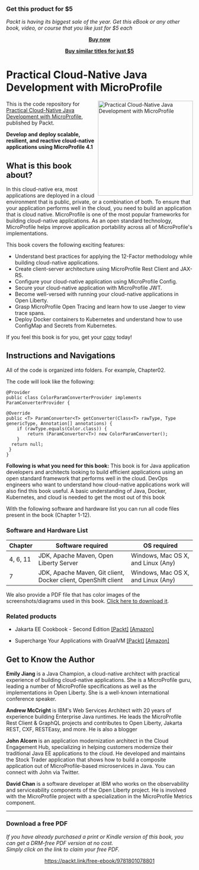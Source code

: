 
### Get this product for $5

<i>Packt is having its biggest sale of the year. Get this eBook or any other book, video, or course that you like just for $5 each</i>


<b><p align='center'>[Buy now](https://packt.link/9781801078801)</p></b>


<b><p align='center'>[Buy similar titles for just $5](https://subscription.packtpub.com/search)</p></b>


# Practical Cloud-Native Java Development with MicroProfile

<a href="https://www.packtpub.com/cloud-networking/practical-cloud-native-java-development-with-microprofile?utm_source=github&utm_medium=repository&utm_campaign=9781801078801"><img src="https://static.packt-cdn.com/products/9781801078801/cover/smaller" alt="Practical Cloud-Native Java Development with MicroProfile" height="256px" align="right"></a>

This is the code repository for [Practical Cloud-Native Java Development with MicroProfile](https://www.packtpub.com/cloud-networking/practical-cloud-native-java-development-with-microprofile?utm_source=github&utm_medium=repository&utm_campaign=9781801078801), published by Packt.

**Develop and deploy scalable, resilient, and reactive cloud-native applications using MicroProfile 4.1**

## What is this book about?
In this cloud-native era, most applications are deployed in a cloud environment that is public, private, or a combination of both. To ensure that your application performs well in the cloud, you need to build an application that is cloud native. MicroProfile is one of the most popular frameworks for building cloud-native applications. As an open standard technology, MicroProfile helps improve application portability across all of MicroProfile's implementations. 

This book covers the following exciting features:
- Understand best practices for applying the 12-Factor methodology while building cloud-native applications.
- Create client-server architecture using MicroProfile Rest Client and JAX-RS.
- Configure your cloud-native application using MicroProfile Config.
- Secure your cloud-native application with MicroProfile JWT.
- Become well-versed with running your cloud-native applications in Open Liberty.
- Grasp MicroProfile Open Tracing and learn how to use Jaeger to view trace spans.
- Deploy Docker containers to Kubernetes and understand how to use ConfigMap and Secrets from Kubernetes.

If you feel this book is for you, get your [copy](https://www.amazon.com/dp/1801078807) today!

## Instructions and Navigations
All of the code is organized into folders. For example, Chapter02.

The code will look like the following:
```
@Provider
public class ColorParamConverterProvider implements ParamConverterProvider {

@Override
public <T> ParamConverter<T> getConverter(Class<T> rawType, Type genericType, Annotation[] annotations) {
    if (rawType.equals(Color.class)) {
        return (ParamConverter<T>) new ColorParamConverter();
    }
  return null;
 }
}
```

**Following is what you need for this book:**
This book is for Java application developers and architects looking to build efficient applications using an open standard framework that performs well in the cloud. DevOps engineers who want to understand how cloud-native applications work will also find this book useful. A basic understanding of Java, Docker, Kubernetes, and cloud is needed to get the most out of this book

With the following software and hardware list you can run all code files present in the book (Chapter 1-12).
### Software and Hardware List
| Chapter | Software required | OS required |
| -------- | ------------------------------------ | ----------------------------------- |
| 4, 6, 11 | JDK, Apache Maven, Open Liberty Server | Windows, Mac OS X, and Linux (Any) |
| 7 | JDK, Apache Maven, Git client, Docker client, OpenShift client  | Windows, Mac OS X, and Linux (Any) |


We also provide a PDF file that has color images of the screenshots/diagrams used in this book. [Click here to download it](https://static.packt-cdn.com/downloads/9781801078801_ColorImages.pdf).

### Related products
* Jakarta EE Cookbook - Second Edition [[Packt]](https://www.packtpub.com/product/jakarta-ee-cookbook-second-edition/9781838642884?utm_source=github&utm_medium=repository&utm_campaign=9781838642884) [[Amazon]](https://www.amazon.com/dp/1838642889)

* Supercharge Your Applications with GraalVM [[Packt]](https://www.packtpub.com/product/supercharge-your-applications-with-graalvm/9781800564909?utm_source=github&utm_medium=repository&utm_campaign=9781800564909) [[Amazon]](https://www.amazon.com/dp/1800564902)


## Get to Know the Author
**Emily Jiang**
is a Java Champion, a cloud-native architect with practical experience of building cloud-native applications. She is a MicroProfile guru, leading a number of MicroProfile specifications as well as the implementations in Open Liberty. She is a well-known international conference speaker.

**Andrew McCright**
is IBM's Web Services Architect with 20 years of experience building Enterprise Java runtimes. He leads the MicroProfile Rest Client & GraphQL projects and contributes to Open Liberty, Jakarta REST, CXF, RESTEasy, and more. He is also a blogger

**John Alcorn**
is an application modernization architect in the Cloud Engagement Hub, specializing in helping customers modernize their traditional Java EE applications to the cloud. He developed and maintains the Stock Trader application that shows how to build a composite application out of MicroProfile-based microservices in Java. You can connect with John via Twitter.

**David Chan**
is a software developer at IBM who works on the observability and serviceability components of the Open Liberty project. He is involved with the MicroProfile project with a specialization in the MicroProfile Metrics component.

****
### Download a free PDF

 <i>If you have already purchased a print or Kindle version of this book, you can get a DRM-free PDF version at no cost.<br>Simply click on the link to claim your free PDF.</i>
<p align="center"> <a href="https://packt.link/free-ebook/9781801078801">https://packt.link/free-ebook/9781801078801 </a> </p>